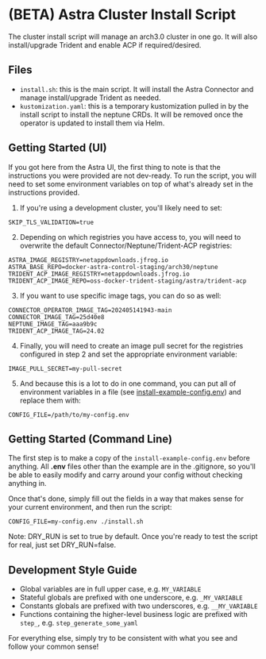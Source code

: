 # (BETA) Astra Cluster Install Script
The cluster install script will manage an arch3.0 cluster in one go.
It will also install/upgrade Trident and enable ACP if required/desired.

## Files
- `install.sh`: this is the main script. It will install the Astra Connector and manage
install/upgrade Trident as needed.
- `kustomization.yaml`: this is a temporary kustomization pulled in by the install
  script to install the neptune CRDs. It will be removed once the operator is updated to
  install them via Helm.

## Getting Started (UI)
If you got here from the Astra UI, the first thing to note is that the instructions you
were provided are not dev-ready. To run the script, you will need to set some environment
variables on top of what's already set in the instructions provided.

1. If you're using a development cluster, you'll likely need to set:
```
SKIP_TLS_VALIDATION=true
```
2. Depending on which registries you have access to, you will need to overwrite the
default Connector/Neptune/Trident-ACP registries:
```
ASTRA_IMAGE_REGISTRY=netappdownloads.jfrog.io
ASTRA_BASE_REPO=docker-astra-control-staging/arch30/neptune
TRIDENT_ACP_IMAGE_REGISTRY=netappdownloads.jfrog.io
TRIDENT_ACP_IMAGE_REPO=oss-docker-trident-staging/astra/trident-acp
```
3. If you want to use specific image tags, you can do so as well:
```
CONNECTOR_OPERATOR_IMAGE_TAG=202405141943-main
CONNECTOR_IMAGE_TAG=25d40e8
NEPTUNE_IMAGE_TAG=aaa9b9c
TRIDENT_ACP_IMAGE_TAG=24.02
```
4. Finally, you will need to create an image pull secret for the registries configured in step 2
and set the appropriate environment variable:
```
IMAGE_PULL_SECRET=my-pull-secret
```
5. And because this is a lot to do in one command, you can put all of environment variables
in a file (see [install-example-config.env](install-example-config.env)) and replace them with:
```
CONFIG_FILE=/path/to/my-config.env
```

## Getting Started (Command Line)
The first step is to make a copy of the `install-example-config.env` before anything.
All **.env** files other than the example are in the .gitignore, so you'll be able to
easily modify and carry around your config without checking anything in.

Once that's done, simply fill out the fields in a way that makes sense for your current
environment, and then run the script:
```shell
CONFIG_FILE=my-config.env ./install.sh
```
Note: DRY_RUN is set to true by default. Once you're ready to test the script for real,
just set DRY_RUN=false.

## Development Style Guide
- Global variables are in full upper case, e.g. `MY_VARIABLE`
- Stateful globals are prefixed with one underscore, e.g. `_MY_VARIABLE`
- Constants globals are prefixed with two underscores, e.g. `__MY_VARIABLE`
- Functions containing the higher-level business logic are prefixed with `step_`, e.g.
  `step_generate_some_yaml`

For everything else, simply try to be consistent with what you see and follow your common sense!
